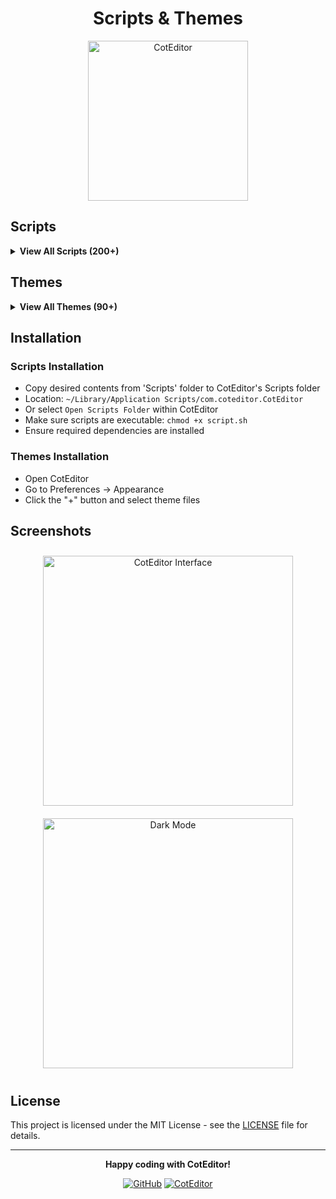 <div align="center">

# Scripts & Themes

  <img src="https://coteditor.com/img/appicon/128@2x.png" alt="CotEditor" width="256" height="256">
</div>

## Scripts

<details>
<summary><b>View All Scripts (200+)</b></summary>

### Document Operations

- **Duplicate Line** - Duplicate the current line
- **Input Current Time** - Insert current time with user input
- **Insert Current Time** - Insert current timestamp
- **Move Line Up** - Move current line up
- **Select Line** - Select the entire current line

### Text Utilities

- **Convert Spaces to Tabs** - Convert indentation
- **Convert Tabs to Spaces** - Convert indentation
- **Copy After** - Copy text after cursor
- **Copy Before** - Copy text before cursor
- **Insert Current Date** - Insert current date
- **Insert UUID** - Generate and insert UUID
- **Normalize Line Endings** - Standardize line endings
- **Remove Leading Whitespace** - Clean up indentation
- **Remove Trailing Whitespace** - Clean up line endings
- **Trim** - Remove leading/trailing whitespace

### Case & Format Conversion

- **Case Conversion**
  - Convert to Lowercase
  - Convert to Title Case
  - Convert to Uppercase
- **Data Format Conversion**
  - CSV to JSON
  - JSON to CSV
  - JSON to YAML
  - YAML to JSON
- **Format Conversion**
  - CSS to SCSS
  - HTML to Markdown
  - JavaScript to TypeScript
  - Markdown to HTML
  - Text to ASCII Art

### Code Formatting & Linting

- **Code Generation**
  - API Client Generator
  - JSON Schema Generator
- **Formatting**
  - Beautify CSS
  - Create Markdown Code Block
  - Create Markdown List
  - Create Markdown Numbered List
  - Format JSON
  - Format Markdown Headers
  - Format XML
  - Minify JSON
- **Linting**
  - CSS Linter
  - JavaScript Linter
  - JSON Linter
  - Writing Style Linter

### Data Processing

- **Analysis**
  - Count Lines
  - CSV Processor
  - Data Validator
  - Markdown Processor
  - Smart Line Numbers
  - Text Statistics
  - Text Transformer
  - Word Count
- **Extraction**
  - Extract Emails
  - Extract URLs
  - HTML Processor
  - URL Processor

### Encoding & Decoding

- **Base64 Encoding/Decoding**
- **Hex Encoding/Decoding**
- **HTML Encoding/Decoding**
- **URL Encoding/Decoding**

### Text Manipulation

- **Basic Operations**
  - Advanced Grep
  - Join Lines
  - Multi Replace
  - Remove Duplicate Lines
  - Remove Leading Characters
  - Reverse Text
  - Sort Lines (Reverse)
  - Sort Lines
  - Split Lines
  - Transpose Lines
- **Comment Operations**
  - Add/Remove Hash Comments
  - Add/Remove Slash Comments
- **Line Operations**
  - Add/Remove Line Numbers
  - Indent/Unindent Lines
  - Remove Empty Lines
  - Remove Trailing Whitespace
- **Wrap Operations**
  - Wrap in Brackets
  - Wrap in Curly Braces
  - Wrap in Parentheses
  - Wrap in Quotes

### Utilities

- **Document Operations**
  - Append to Lines
  - Delete Lines Containing
  - Keep Lines Containing
  - Prepend to Lines
  - Quote
  - Tidy JSON (node/python)
  - Tidy XML
- **Generation**
  - Generate Lorem Ipsum
  - Generate Random Password
  - Generate Random String
  - Generate UUID
- **Time Operations**
  - Insert Current Date Time
  - Insert Timestamp

</details>

## Themes

<details>
<summary><b>View All Themes (90+)</b></summary>

### Modern Popular Themes

- **Dracula** (Dark/Light) - Iconic purple-themed dark theme
- **One Dark** (Dark/Light) - GitHub's Atom editor theme
- **Material** (Dark/Light) - Google's Material Design theme
- **Nord** (Dark/Light) - Minimal, clean Arctic-inspired theme
- **Gruvbox** (Dark/Light) - Retro groove color scheme
- **Catppuccin** (Dark/Light) - Modern pastel theme
- **Ayü** (Dark/Light) - Clean, modern theme
- **Palenight** (Dark/Light) - Elegant purple-tinted theme

### Platform-Specific Themes

- **Breeze** (Dark/Light) - KDE's Breeze theme colors
- **Typora** (Dark/Light) - Typora markdown editor theme
- **GitHub** (Dark/Light) - GitHub's official color scheme
- **Obsidian** (Dark/Light) - Obsidian note-taking app theme
- **macOS** (Dark/Light) - Native macOS system colors

### Classic Themes

- **Solarized** (Dark/Light) - Balanced color palette
- **Tomorrow** (Dark/Light) - Soft, readable colors
- **Monokai** (Dark/Light) - Vibrant, high-contrast theme
- **3024** (Dark/Light) - Terminal-inspired theme
- **Ashes** (Dark/Light) - Muted, professional theme

### Base16 Collection

Complete Base16 theme collection with proper naming:

- **Atelier** series (Dune, Forest, Heath, Lakeside, Seaside)
- **Bespin** (Dark/Light)
- **Brewer** (Dark/Light)
- **Chalk** (Dark/Light)
- **Code School** (Dark/Light)
- **Default** (Dark/Light)
- **Eighties** (Dark/Light)
- **Embers** (Dark/Light)
- **Google** (Dark/Light)
- **Grayscale** (Dark/Light)
- **Green Screen** (Dark/Light)
- **Isotope** (Dark/Light)
- **London Tube** (Dark/Light)
- **Marrakesh** (Dark/Light)
- **Mocha** (Dark/Light)
- **Ocean** (Dark/Light)
- **Paraiso** (Dark/Light)
- **RailsCasts** (Dark/Light)
- **Shape Shifter** (Dark/Light)
- **Twilight** (Dark/Light)

### Additional Themes

- **2morrow Night** (Eighties variant)
- **Anura** (Dark/Light)
- **Ciapre** series
- **Coal Graal**
- **ElChacho**
- **Flatland**
- **Glitter Bomb**
- **Humane**
- **Kellys**
- **Night**
- **ObsidianCode**
- **Resesif**
- **Sidewalk Chalk**
- **Sunset**
- **Taology**
- **Zenburn**

</details>

## Installation

### Scripts Installation

- Copy desired contents from 'Scripts' folder to CotEditor's Scripts folder
- Location: `~/Library/Application Scripts/com.coteditor.CotEditor`
- Or select `Open Scripts Folder` within CotEditor
- Make sure scripts are executable: `chmod +x script.sh`
- Ensure required dependencies are installed

### Themes Installation

- Open CotEditor
- Go to Preferences → Appearance
- Click the "+" button and select theme files

## Screenshots

<div align="center">
  <img src="https://coteditor.com/img/screenshots/screenshot@2x.png" width="400" alt="CotEditor Interface" style="margin: 10px;">
  <img src="https://coteditor.com/img/screenshots/darkmode@2x.png" width="400" alt="Dark Mode" style="margin: 10px;">
  <br>
</div>

## License

This project is licensed under the MIT License - see the [LICENSE](LICENSE) file for details.

---

<div align="center">
  <p><strong>Happy coding with CotEditor!</strong></p>
  <p>
    <a href="https://github.com/yourusername/coteditor"><img src="https://img.shields.io/badge/GitHub-100000?style=for-the-badge&logo=github&logoColor=white" alt="GitHub"></a>
    <a href="https://coteditor.com/"><img src="https://img.shields.io/badge/CotEditor-000000?style=for-the-badge&logo=apple&logoColor=white" alt="CotEditor"></a>
  </p>
</div>
